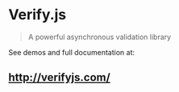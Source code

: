 Verify.js
=====

> A powerful asynchronous validation library

See demos and full documentation at:

## http://verifyjs.com/
